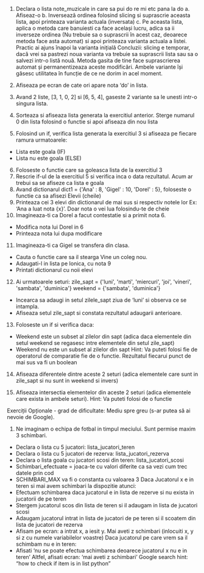 1. Declara o lista note_muzicale in care sa pui do re mi etc pana la do
a. Afiseaz-o
b. Inversează ordinea folosind slicing si suprascrie aceasta lista, apoi printeaza
varianta actuala (inversata)
c. Pe aceasta lista, aplica o metoda care banuiesti ca face același lucru, adica sa ii
inverseze ordinea (Nu trebuie sa o suprascrii în acest caz, deoarece metoda face
asta automat) si apoi printeaza varianta actuala a listei. Practic ai ajuns înapoi la
varianta inițială
Concluzii: slicing e temporar, dacă vrei sa pastrezi noua varianta va trebuie sa
suprascrii lista sau sa o salvezi intr-o listă nouă. Metoda gasita de tine face
suprascrierea automat și permanentizeaza aceste modificări. Ambele variante își
găsesc utilitatea în funcție de ce ne dorim in acel moment.

2. Afiseaza pe ecran de cate ori apare nota ‘do’ in lista.
3. Avand 2 liste, [3, 1, 0, 2] si [6, 5, 4], gaseste 2 variante sa le unesti intr-o singura lista.
4. Sorteaza si afiseaza lista generata la exercitiul anterior. Sterge numarul 0 din lista
folosind o functie si apoi afiseaza din nou lista

5. Folosind un if, verifica lista generata la exercitiul 3 si afiseaza pe fiecare ramura
urmatoarele:
- Lista este goala (IF)
- Lista nu este goala (ELSE)
6. Foloseste o functie care sa goleasca lista de la exercitiul 3
7. Rescrie if-ul de la exercitiul 5 si verifica inca o data rezultatul. Acum ar trebui sa se
afiseze ca lista e goala
8. Avand dictionarul dict1 = {'Ana' : 8, 'Gigel' : 10, 'Dorel' : 5}, foloseste o functie ca sa
afisezi Elevii (cheile)
9. Printeaza cei 3 elevi din dictionarul de mai sus si respectiv notele lor
Ex: ‘Ana a luat nota {x}’.
Doar nota o vei lua folosindu-te de cheie
10. Imagineaza-ti ca Dorel a facut contestatie si a primit nota 6.
- Modifica nota lui Dorel in 6
- Printeaza nota lui dupa modificare
11. Imagineaza-ti ca Gigel se transfera din clasa.
- Cauta o functie care sa il stearga
Vine un coleg nou.
- Adaugati-l in lista pe Ionica, cu nota 9
- Printati dictionarul cu noii elevi
12. Ai urmatoarele seturi:
zile_sapt = {'luni', 'marti', 'miercuri', 'joi', 'vineri', 'sambata', 'duminica'}
weekend = {'sambata', 'duminica'}
- Incearca sa adaugi in setul zilele_sapt ziua de ‘luni’ si observa ce se intampla.
- Afiseaza setul zile_sapt si constata rezultatul adaugarii anterioare.
13. Foloseste un if si verifica daca:
- Weekend este un subset al zilelor din sapt (adica daca elementele din setul weekend se
regasesc intre elementele din setul zile_sapt)
- Weekend nu este un subset al zilelor din sapt
Hint: Va puteti folosi fie de operatorul de comparatie fie de o functie. Rezultatul fiecarui
punct de mai sus va fi un boolean

14. Afiseaza diferentele dintre aceste 2 seturi (adica elementele care sunt in zile_sapt si nu
sunt in weekend si invers)

15. Afiseaza intersectia elementelor din aceste 2 seturi (adica elementele care exista in
ambele seturi). Hint: Va puteti folosi de o functie

Exerciții Opționale - grad de dificultate: Mediu spre
greu (s-ar putea să ai nevoie de Google).

1. Ne imaginam o echipa de fotbal in timpul meciului. Sunt permise maxim 3 schimbari.
- Declara o lista cu 5 jucatori: lista_jucatori_teren
- Declara o lista cu 5 jucatori de rezerva: lista_jucatori_rezerva
- Declara o lista goala cu jucatori scosi din teren: lista_jucatori_scosi
- Schimbari_efectuate = joaca-te cu valori diferite ca sa vezi cum trec datele prin cod
- SCHIMBARI_MAX va fi o constanta cu valoarea 3
Daca Jucatorul x e in teren si mai avem schimbari la dispozitie atunci:
- Efectuam schimbarea daca jucatorul e in lista de rezerve si nu exista in jucatorii de pe
teren
- Stergem jucatorul scos din lista de teren si il adaugam in lista de jucatori scosi
- Adaugam jucatorul intrat in lista de jucatori de pe teren si il scoatem din lista de jucatori
de rezerva
- Afisam pe ecran: a intrat x, a iesit y. Mai aveti z schimbari (inlocuiti x, y si z cu numele
variabilelor voastre)
Daca jucatorul pe care vrem sa il schimbam nu e in teren:
- Afisati ‘nu se poate efectua schimbarea deoarece jucatorul x nu e in teren’
Altfel, afisati ecran: ‘mai aveti z schimbari’
Google search hint: “how to check if item is in list python”
